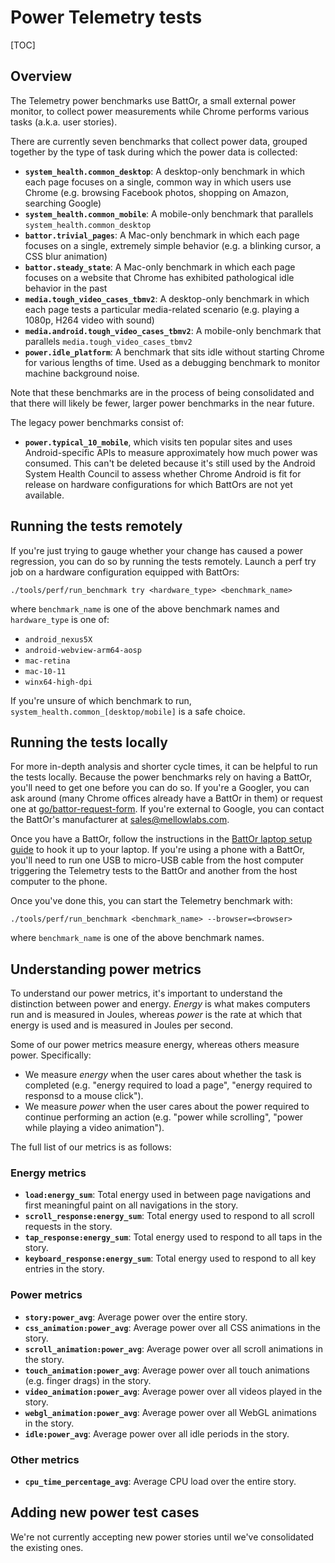 # Power Telemetry tests

[TOC]

## Overview

The Telemetry power benchmarks use BattOr, a small external power monitor, to collect power measurements while Chrome performs various tasks (a.k.a. user stories).

There are currently seven benchmarks that collect power data, grouped together by the type of task during which the power data is collected:

- **`system_health.common_desktop`**: A desktop-only benchmark in which each page focuses on a single, common way in which users use Chrome (e.g. browsing Facebook photos, shopping on Amazon, searching Google)
- **`system_health.common_mobile`**: A mobile-only benchmark that parallels `system_health.common_desktop`
- **`battor.trivial_pages`**: A Mac-only benchmark in which each page focuses on a single, extremely simple behavior (e.g. a blinking cursor, a CSS blur animation)
- **`battor.steady_state`**: A Mac-only benchmark in which each page focuses on a website that Chrome has exhibited pathological idle behavior in the past
- **`media.tough_video_cases_tbmv2`**: A desktop-only benchmark in which each page tests a particular media-related scenario (e.g. playing a 1080p, H264 video with sound)
- **`media.android.tough_video_cases_tbmv2`**: A mobile-only benchmark that parallels `media.tough_video_cases_tbmv2`
- **`power.idle_platform`**: A benchmark that sits idle without starting Chrome for various lengths of time. Used as a debugging benchmark to monitor machine background noise.

Note that these benchmarks are in the process of being consolidated and that there will likely be fewer, larger power benchmarks in the near future.

The legacy power benchmarks consist of:

- **`power.typical_10_mobile`**, which visits ten popular sites and uses Android-specific APIs to measure approximately how much power was consumed. This can't be deleted because it's still used by the Android System Health Council to assess whether Chrome Android is fit for release on hardware configurations for which BattOrs are not yet available.

## Running the tests remotely

If you're just trying to gauge whether your change has caused a power regression, you can do so by running the tests remotely. Launch a perf try job on a hardware configuration equipped with BattOrs:

```
./tools/perf/run_benchmark try <hardware_type> <benchmark_name>
```

where `benchmark_name` is one of the above benchmark names and `hardware_type` is one of:

- `android_nexus5X`
- `android-webview-arm64-aosp`
- `mac-retina`
- `mac-10-11`
- `winx64-high-dpi`

If you're unsure of which benchmark to run, `system_health.common_[desktop/mobile]` is a safe choice.

## Running the tests locally

For more in-depth analysis and shorter cycle times, it can be helpful to run the tests locally. Because the power benchmarks rely on having a BattOr, you'll need to get one before you can do so. If you're a Googler, you can ask around (many Chrome offices already have a BattOr in them) or request one at [go/battor-request-form](http://go/battor-request-form). If you're external to Google, you can contact the BattOr's manufacturer at <sales@mellowlabs.com>.

Once you have a BattOr, follow the instructions in the [BattOr laptop setup guide](https://docs.google.com/document/d/1UsHc990NRO2MEm5A3b9oRk9o7j7KZ1qftOrJyV1Tr2c/edit) to hook it up to your laptop. If you're using a phone with a BattOr, you'll need to run one USB to micro-USB cable from the host computer triggering the Telemetry tests to the BattOr and another from the host computer to the phone.

Once you've done this, you can start the Telemetry benchmark with:

```
./tools/perf/run_benchmark <benchmark_name> --browser=<browser>
```

where `benchmark_name` is one of the above benchmark names.

## Understanding power metrics

To understand our power metrics, it's important to understand the distinction between power and energy. *Energy* is what makes computers run and is measured in Joules, whereas *power* is the rate at which that energy is used and is measured in Joules per second.

Some of our power metrics measure energy, whereas others measure power. Specifically:

- We measure *energy* when the user cares about whether the task is completed (e.g. "energy required to load a page", "energy required to responsd to a mouse click").
- We measure *power* when the user cares about the power required to continue performing an action (e.g. "power while scrolling", "power while playing a video animation").

The full list of our metrics is as follows:

### Energy metrics
- **`load:energy_sum`**: Total energy used in between page navigations and first meaningful paint on all navigations in the story.
- **`scroll_response:energy_sum`**: Total energy used to respond to all scroll requests in the story.
- **`tap_response:energy_sum`**: Total energy used to respond to all taps in the story.
- **`keyboard_response:energy_sum`**: Total energy used to respond to all key entries in the story.

### Power metrics
- **`story:power_avg`**: Average power over the entire story.
- **`css_animation:power_avg`**: Average power over all CSS animations in the story.
- **`scroll_animation:power_avg`**: Average power over all scroll animations in the story.
- **`touch_animation:power_avg`**: Average power over all touch animations (e.g. finger drags) in the story.
- **`video_animation:power_avg`**: Average power over all videos played in the story.
- **`webgl_animation:power_avg`**: Average power over all WebGL animations in the story.
- **`idle:power_avg`**: Average power over all idle periods in the story.

### Other metrics
- **`cpu_time_percentage_avg`**: Average CPU load over the entire story.

## Adding new power test cases
We're not currently accepting new power stories until we've consolidated the existing ones.
